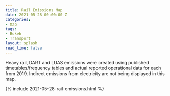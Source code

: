 ```yaml
---
title: Rail Emissions Map
date: 2021-05-28 00:00:00 Z
categories:
- map
tags:
- Bokeh
- Transport
layout: splash
read_time: false
---
```


Heavy rail, DART and LUAS emissions were created using published timetables/frequency tables and actual reported operational data for each from 2019. Indirect emissions from electricity are not being displayed in this map. 

{% include 2021-05-28-rail-emissions.html %}